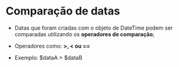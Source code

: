 # Comparação de datas

-   Datas que foram criadas com o objeto de DateTime podem ser comparadas utilizando os **operadores de comparação**;

-   Operadores como: **>, < ou ==**

-   Exemplo:
    $dataA > $dataB
